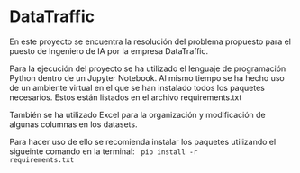 # DataTraffic

En este proyecto se encuentra la resolución del problema propuesto para el puesto de Ingeniero de IA por la empresa DataTraffic.

Para la ejecución del proyecto se ha utilizado el lenguaje de programación Python dentro de un Jupyter Notebook. Al mismo tiempo se ha hecho uso de un ambiente virtual en el que se han instalado todos los paquetes necesarios. Estos están listados en el archivo requirements.txt 

También se ha utilizado Excel para la organización y modificación de algunas columnas en los datasets.

Para hacer uso de ello se recomienda instalar los paquetes utilizando el sigueinte comando en la terminal: <code> pip install -r requirements.txt </code>
